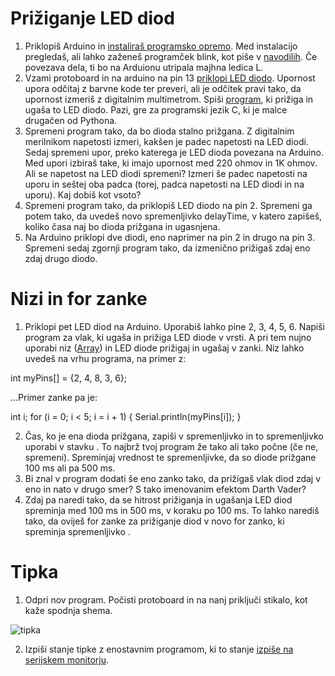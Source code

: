 Prižiganje LED diod
===================
1. Priklopiš Arduino in [instaliraš programsko opremo](https://www.arduino.cc/en/Guide/MacOSX). Med instalacijo pregledaš, ali lahko zaženeš programček blink, kot piše v [navodilih](https://www.arduino.cc/en/Guide/MacOSX). Če povezava dela, ti bo na Arduionu utripala majhna ledica L.
2. Vzami protoboard in na arduino na pin 13 [priklopi LED diodo](https://www.arduino.cc/en/Tutorial/Blink). Upornost upora odčitaj z barvne kode ter preveri, ali je odčitek pravi tako, da upornost izmeriš z digitalnim multimetrom. Spiši [program](https://www.arduino.cc/en/Tutorial/Blink), ki prižiga in ugaša to LED diodo. Pazi, gre za programski jezik C, ki je malce drugačen od Pythona. 
3. Spremeni program tako, da bo dioda stalno prižgana. Z digitalnim merilnikom napetosti izmeri, kakšen je padec napetosti na LED diodi. Sedaj spremeni upor, preko katerega je LED dioda povezana na Arduino. Med upori izbiraš take, ki imajo upornost med 220 ohmov in 1K ohmov. Ali se napetost na LED diodi spremeni? Izmeri še padec napetosti na uporu in seštej oba padca (torej, padca napetosti na LED diodi in na uporu). Kaj dobiš kot vsoto?
4. Spremeni program tako, da priklopiš LED diodo na pin 2. Spremeni ga potem tako, da uvedeš novo spremenljivko delayTime, v katero zapišeš, koliko časa naj bo dioda prižgana in ugasnjena.
5. Na Arduino priklopi dve diodi, eno naprimer na pin 2 in drugo na pin 3. Spremeni sedaj zgornji program tako, da izmenično prižigaš zdaj eno zdaj drugo diodo.

Nizi in for zanke
=================
1. Priklopi pet LED diod na Arduino. Uporabiš lahko pine 2, 3, 4, 5, 6. Napiši program za vlak, ki ugaša in prižiga LED diode v vrsti. A pri tem nujno uporabi niz ([Array](https://www.arduino.cc/en/Reference/Array)) in LED diode prižigaj in ugašaj v <for> zanki. Niz lahko uvedeš na vrhu programa, na primer z:

  int myPins[] = {2, 4, 8, 3, 6};
  
...Primer <for> zanke pa je:

  int i;
  for (i = 0; i < 5; i = i + 1) {
    Serial.println(myPins[i]);
  }

2. Čas, ko je ena dioda prižgana, zapiši v spremenljivko <delayTime> in to spremenljivko uporabi v stavku <delay>. To najbrž tvoj program že tako ali tako počne (če ne, spremeni). Spreminjaj vrednost te spremenljivke, da so diode prižgane 100 ms ali pa 500 ms.
3. Bi znal v program dodati še eno <for> zanko tako, da prižigaš vlak diod zdaj v eno in nato v drugo smer? S tako imenovanim efektom Darth Vader?
4. Zdaj pa naredi tako, da se hitrost prižiganja in ugašanja LED diod spreminja med 100 ms in 500 ms, v koraku po 100 ms. To lahko narediš tako, da oviješ for zanke za prižiganje diod v novo for zanko, ki spreminja spremenljivko <delayTime>.

Tipka
=====
1. Odpri nov program. Počisti protoboard in na nanj priključi stikalo, kot kaže spodnja shema.

![tipka](https://www.arduino.cc/en/uploads/Tutorial/button_sch.png "Vezava")

2. Izpiši stanje tipke z enostavnim programom, ki to stanje [izpiše na serijskem monitorju](https://www.arduino.cc/en/Tutorial/DigitalReadSerial).
